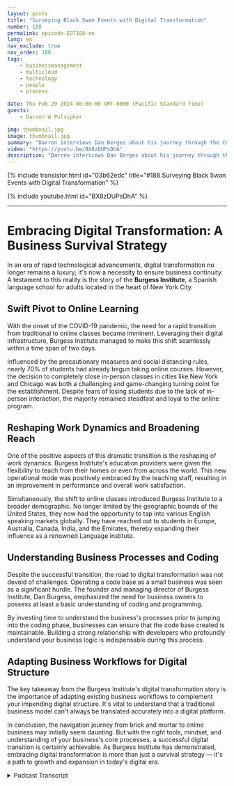 ```yaml
---
layout: posts
title: "Surveying Black Swan Events with Digital Transformation"
number: 188
permalink: episode-EDT188-en
lang: en
nav_exclude: true
nav_order: 188
tags:
    - businessmanagement
    - multicloud
    - technology
    - people
    - process

date: Thu Feb 29 2024 00:00:00 GMT-0800 (Pacific Standard Time)
guests:
    - Darren W Pulsipher

img: thumbnail.jpg
image: thumbnail.jpg
summary: "Darren interviews Dan Berges about his journey through the COVID-19 pandemic to transform the Berges Institute, a Spanish language school in New York City. Despite initial challenges, the shift reshaped work dynamics, broadened their global reach, and highlighted the importance of understanding business processes and coding for successful digital transformation."
video: "https://youtu.be/BX8zDUPsDhA"
description: "Darren interviews Dan Berges about his journey through the COVID-19 pandemic to transform the Berges Institute, a Spanish language school in New York City. Despite initial challenges, the shift reshaped work dynamics, broadened their global reach, and highlighted the importance of understanding business processes and coding for successful digital transformation."
---
```


<div>
{% include transistor.html id="03b62edc" title="#188 Surveying Black Swan Events with Digital Transformation" %}

{% include youtube.html id="BX8zDUPsDhA" %}
</div>

---

# Embracing Digital Transformation: A Business Survival Strategy

In an era of rapid technological advancements, digital transformation no longer remains a luxury; it's now a necessity to ensure business continuity. A testament to this reality is the story of the **Burgess Institute**, a Spanish language school for adults located in the heart of New York City.

## Swift Pivot to Online Learning

With the onset of the COVID-19 pandemic, the need for a rapid transition from traditional to online classes became imminent. Leveraging their digital infrastructure, Burgess Institute managed to make this shift seamlessly within a time span of two days.

Influenced by the precautionary measures and social distancing rules, nearly 70% of students had already begun taking online courses. However, the decision to completely close in-person classes in cities like New York and Chicago was both a challenging and game-changing turning point for the establishment. Despite fears of losing students due to the lack of in-person interaction, the majority remained steadfast and loyal to the online program.

## Reshaping Work Dynamics and Broadening Reach 

One of the positive aspects of this dramatic transition is the reshaping of work dynamics. Burgess Institute's education providers were given the flexibility to teach from their homes or even from across the world. This new operational mode was positively embraced by the teaching staff, resulting in an improvement in performance and overall work satisfaction.

Simultaneously, the shift to online classes introduced Burgess Institute to a broader demographic. No longer limited by the geographic bounds of the United States, they now had the opportunity to tap into various English speaking markets globally. They have reached out to students in Europe, Australia, Canada, India, and the Emirates, thereby expanding their influence as a renowned Language institute.

## Understanding Business Processes and Coding

Despite the successful transition, the road to digital transformation was not devoid of challenges. Operating a code base as a small business was seen as a significant hurdle. The founder and managing director of Burgess Institute, Dan Burgess, emphasized the need for business owners to possess at least a basic understanding of coding and programming. 

By investing time to understand the business's processes prior to jumping into the coding phase, businesses can ensure that the code base created is maintainable. Building a strong relationship with developers who profoundly understand your business logic is indispensable during this process.

## Adapting Business Workflows for Digital Structure

The key takeaway from the Burgess Institute's digital transformation story is the importance of adapting existing business workflows to complement your impending digital structure. It's vital to understand that a traditional business model can't always be translated accurately into a digital platform.

In conclusion, the navigation journey from brick and mortar to online business may initially seem daunting. But with the right tools, mindset, and understanding of your business's core processes, a successful digital transition is certainly achievable. As Burgess Institute has demonstrated, embracing digital transformation is more than just a survival strategy — it's a path to growth and expansion in today's digital era.



<details>
<summary> Podcast Transcript </summary>

<p></p>

</details>
